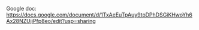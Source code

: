 Google doc: https://docs.google.com/document/d/1TxAeEuTpAuy9toDPhDSGiKHwoYh6Ax28NZUjiPfp8eo/edit?usp=sharing
